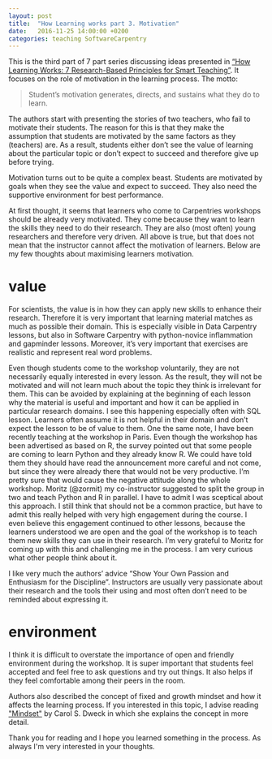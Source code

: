 ```yaml
---
layout: post
title:  "How Learning works part 3. Motivation"
date:   2016-11-25 14:00:00 +0200
categories: teaching SoftwareCarpentry
---
```

This is the third part of 7 part series discussing ideas presented in
[“How Learning Works: 7 Research-Based Principles for Smart Teaching”](https://www.amazon.com/How-Learning-Works-Research-Based-Principles/dp/0470484101).
It focuses on the role of motivation in the learning process. The motto:

> Student’s motivation generates, directs, and sustains what they do to learn.

The authors start with presenting the stories of two teachers, who fail to
motivate their students. The reason for this is that they make the assumption
that students are motivated by the same factors as they (teachers) are. As a
result, students either don’t see the value of learning about the particular
topic or don’t expect to succeed and therefore give up before trying.

Motivation turns out to be quite a complex beast.  Students are motivated by
goals when they see the value and expect to succeed. They also need the
supportive environment for best performance.

At first thought, it seems that learners who come to Carpentries workshops
should be already very motivated. They come because they want to learn the
skills they need to do their research. They are also (most often) young
researchers and therefore very driven.  All above is true, but that does
not mean that the instructor cannot affect the motivation of learners. Below
are my few thoughts about maximising learners motivation.

# value
For scientists, the value is in how they can apply new skills to enhance their
research. Therefore it is very important that learning material matches as much
as possible their domain. This is especially visible in Data Carpentry lessons,
but also in Software Carpentry with python-novice inflammation and gapminder
lessons. Moreover, it’s very important that exercises are realistic and
represent real word problems.

Even though students come to the workshop voluntarily, they are not necessarily
equally interested in every lesson.  As the result, they will not be motivated
and will not learn much about the topic they think is irrelevant for them.
This can be avoided by explaining at the beginning of each lesson why the
material is useful and important and how it can be applied in particular
research domains. I see this happening especially often with SQL lesson.
Learners often assume it is not helpful in their domain and don’t expect the
lesson to be of value to them.
One the same note, I have been recently teaching at the workshop in Paris. Even
though the workshop has been advertised as based on R, the survey pointed out
that some people are coming to learn Python and they already know R. We could
have told them they should have read the announcement more careful and not
come, but since they were already there that would not be very productive. I’m
pretty sure that would cause the negative attitude along the whole workshop.
Moritz (@zormit) my co-instructor suggested to split the group in two and teach
Python and R in parallel. I have to admit I was sceptical about this approach.
I still think that should not be a common practice, but have to admit this
really helped with very high engagement during the course. I even believe this
engagement continued to other lessons, because the learners understood we are
open and the goal of the workshop is to teach them new skills they can use in
their research. I’m very grateful to Moritz for coming up with this and
challenging me in the process. I am very curious what other people think about
it.

I like very much the authors’ advice “Show Your Own Passion and Enthusiasm for the Discipline”. Instructors are usually very passionate about their research and the tools their using and most often don’t need to be reminded about expressing it.

# environment
I think it is difficult to overstate the importance of open and friendly
environment during the workshop. It is super important that students feel
accepted and feel free to ask questions and try out things. It also helps
if they feel comfortable among their peers in the room.

Authors also described the concept of fixed and growth mindset and how it
affects the learning process. If you interested in this topic, I advise reading
["Mindset"](http://mindsetonline.com) by Carol S. Dweck in which she explains
the concept in more detail.

Thank you for reading and I hope you learned something in the process. As
always I'm very interested in your thoughts.
